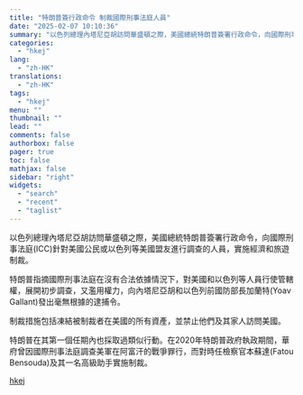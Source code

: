 ```yaml
---
title: "特朗普簽行政命令 制裁國際刑事法庭人員"
date: "2025-02-07 10:10:36"
summary: "以色列總理內塔尼亞胡訪問華盛頓之際，美國總統特朗普簽署行政命令，向國際刑事法庭(ICC)針對美國公民..."
categories:
  - "hkej"
lang:
  - "zh-HK"
translations:
  - "zh-HK"
tags:
  - "hkej"
menu: ""
thumbnail: ""
lead: ""
comments: false
authorbox: false
pager: true
toc: false
mathjax: false
sidebar: "right"
widgets:
  - "search"
  - "recent"
  - "taglist"
---
```


以色列總理內塔尼亞胡訪問華盛頓之際，美國總統特朗普簽署行政命令，向國際刑事法庭(ICC)針對美國公民或以色列等美國盟友進行調查的人員，實施經濟和旅遊制裁。

特朗普指摘國際刑事法庭在沒有合法依據情況下，對美國和以色列等人員行使管轄權，展開初步調查，又濫用權力，向內塔尼亞胡和以色列前國防部長加蘭特(Yoav Gallant)發出毫無根據的逮捕令。

制裁措施包括凍結被制裁者在美國的所有資產，並禁止他們及其家人訪問美國。

特朗普在其第一個任期內也採取過類似行動。在2020年特朗普政府執政期間，華府曾因國際刑事法庭調查美軍在阿富汗的戰爭罪行，而對時任檢察官本蘇達(Fatou Bensouda)及其一名高級助手實施制裁。

[hkej](https://www2.hkej.com/instantnews/current/article/3994978/%E7%89%B9%E6%9C%97%E6%99%AE%E7%B0%BD%E8%A1%8C%E6%94%BF%E5%91%BD%E4%BB%A4+%E5%88%B6%E8%A3%81%E5%9C%8B%E9%9A%9B%E5%88%91%E4%BA%8B%E6%B3%95%E5%BA%AD%E4%BA%BA%E5%93%A1)
